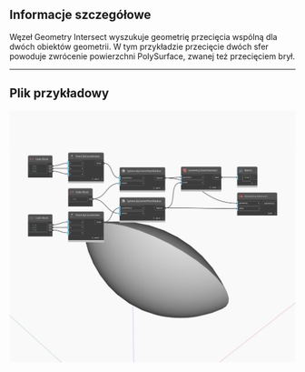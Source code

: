 ## Informacje szczegółowe
Węzeł Geometry Intersect wyszukuje geometrię przecięcia wspólną dla dwóch obiektów geometrii. W tym przykładzie przecięcie dwóch sfer powoduje zwrócenie powierzchni PolySurface, zwanej też przecięciem brył.
___
## Plik przykładowy

![Intersect](./Autodesk.DesignScript.Geometry.Geometry.Intersect_img.jpg)

